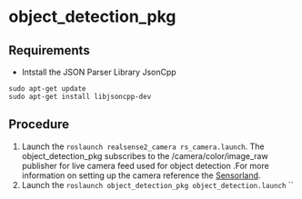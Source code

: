 # object_detection_pkg
## Requirements
* Intstall the JSON Parser Library JsonCpp
```
sudo apt-get update
sudo apt-get install libjsoncpp-dev
```

## Procedure
1. Launch the ```roslaunch realsense2_camera rs_camera.launch```. The object_detection_pkg subscribes to the /camera/color/image_raw publisher for live camera feed used for object detection .For more information on setting up the camera reference the [Sensorland](https://github.com/IcebergASV/Sensorland).
2. Launch the ```roslaunch object_detection_pkg object_detection.launch``` 
``
